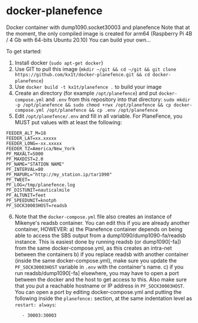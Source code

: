 # docker-planefence

Docker container with dump1090.socket30003 and planefence
Note that at the moment, the only compiled image is created for arm64 (Raspberry Pi 4B / 4 Gb with 64-bits Ubuntu 20.10)
You can build your own...

To get started:
1. Install docker (`sudo apt-get docker`)
2. Use GIT to pull this image (`mkdir ~/git && cd ~/git && git clone https://github.com/kx1t/docker-planefence.git && cd docker-planefence`)
3. Use `docker build -t kx1t/planefence .` to build your image
4. Create an directory (for example `/opt/planefence`) and put `docker-compose.yml` and `.env` from this repository into that directory:
   `sudo mkdir -p /opt/planefence && sudo chmod +rwx /opt/planefence && cp docker-compose.yml /opt/planefence && cp .env /opt/planefence`
5. Edit `/opt/planefence/.env` and fill in all variable. For PlaneFence, you MUST put values with at least the following:
```FEEDER_ALT_FT=60
FEEDER_ALT_M=18
FEEDER_LAT=xx.xxxxx
FEEDER_LONG=-xx.xxxxx
FEEDER_TZ=America/New_York
PF_MAXALT=5000
PF_MAXDIST=2.0
PF_NAME="STATION NAME"
PF_INTERVAL=80
PF_MAPURL="http://my_station.ip/tar1090"
PF_TWEET=
PF_LOG=/tmp/planefence.log
PF_DISTUNIT=nauticalmile
PF_ALTUNIT=feet
PF_SPEEDUNIT=knotph
PF_SOCK30003HOST=readsb
```
6. Note that the `docker-compose.yml` file also creates an instance of Mikenye's readsb container. You can edit this if you are already another container, HOWEVER:
   a) the Planefence container depends on being able to access the SBS output from a dump1090/dump1090-fa/readsb instance. This is easiest done by running
      readsb (or dump1090[-fa]) from the same docker-compose.yml, as this creates an intra-net between the containers
   b) if you replace readsb with another container (inside the same docker-compose.yml), make sure you update the `PF_SOCK30003HOST` variable in `.env` with the container's name.
   c) if you run readsb/dump1090[-fa] elsewhere, you may have to open a port between the docker and the host to get access to this. Also make sure that you put a reachable hostname or IP address in `PF_SOCK30003HOST`. You can open a port by editing docker-compose.yml and putting the following inside the `planefence:` section, at the same indentation level as `restart: always`:
```       ports:
      - 30003:30003
```

